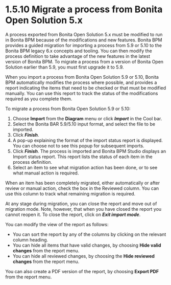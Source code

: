 # 1.5.10 Migrate a process from Bonita Open Solution 5.x

A process exported from Bonita Open Solution 5.x must be modified to run in Bonita BPM because of the
modifications and new features. Bonita BPM provides a 
guided migration for importing a process from 5.9 or 5.10 to the Bonita BPM legacy 6.x concepts and tooling. You can then modify the process definition to take advantage of the new features in the latest version of Bonita BPM.
To migrate a process from a version of Bonita Open Solution earlier than 5.9, 
you must first upgrade it to 5.9\.

When you import a process from Bonita Open Solution 5.9 or 5.10, 
Bonita BPM automatically modifies the process where possible, and provides a report indicating the items that need to be checked or that must be modified manually. You can
use this report to track the status of the modifications required as you complete them.



To migrate a process from Bonita Open Solution 5.9 or 5.10:

1. Choose **Import** from the **Diagram** menu or click **_Import_** in the Cool bar.
2. Select the Bonita BAR 5.9/5.10 input format, and select the file to be imported.
3. Click **_Finish_**.
4. A pop-up explaining the format of the import status report is displayed. You can choose not to see this popup for subsequent imports.
5. Click **_Finish_**. The process is imported and Bonita BPM Studio displays an Import status report. This report lists the status of each item in the process definition.
6. Select an item to see what migration action has been done, or to see what manual action is required.


When an item has been completely migrated, either automatically or after review or manual action, check the box in the Reviewed column. You can use this column to track what remaining migration is required.


At any stage during migration, you can close the report and move out of migration mode. Note, however, that when you have closed the report you cannot reopen it. To close the report, 
click on **_Exit import mode_**.


You can modify the view of the report as follows:

* You can sort the report by any of the columns by clicking on the relevant column heading.
* You can hide all items that have valid changes, by choosing **Hide valid changes** from the report menu.
* You can hide all reviewed changes, by choosing the **Hide reviewed changes** from the report menu.

You can also create a PDF version of the report, by choosing **Export PDF** from the report menu.